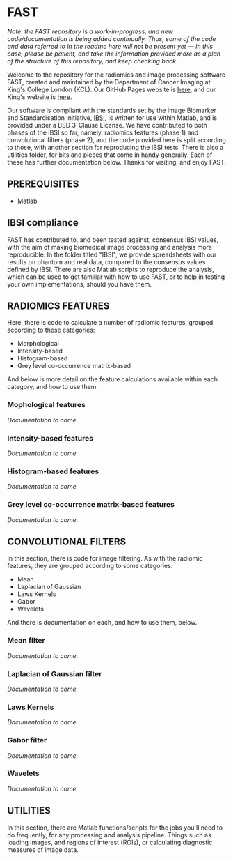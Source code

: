 # FAST
*Note: the FAST repository is a work-in-progress, and new code/documentation is being added continually. Thus, some of the code and data referred to in the readme here will not be present yet — in this case, please be patient, and take the information provided more as a plan of the structure of this repository, and keep checking back.* 

Welcome to the repository for the radiomics and image processing software FAST, created and maintained by the Department of Cancer Imaging at King's College London (KCL). Our GitHub Pages website is [here](https://cancerimagingkcl.github.io/), and our King's website is [here](https://www.kcl.ac.uk/bmeis/our-departments/cancer-imaging).  

Our software is compliant with the standards set by the Image Biomarker and Standardisation Initiative, [IBSI](https://theibsi.github.io/), is written for use within Matlab, and is provided under a BSD 3-Clause License. We have contributed to both phases of the IBSI so far, namely, radiomics features (phase 1) and convolutional filters (phase 2), and the code provided here is split according to those, with another section for reproducing the IBSI tests. There is also a utilities folder, for bits and pieces that come in handy generally. Each of these has further documentation below. Thanks for visiting, and enjoy FAST. 

## PREREQUISITES
- Matlab

## IBSI compliance
FAST has contributed to, and been tested against, consensus IBSI values, with the aim of making biomedical image processing and analysis more reproducible. In the folder titled "IBSI", we provide spreadsheets with our results on phantom and real data, compared to the consensus values defined by IBSI. There are also Matlab scripts to reproduce the analysis, which can be used to get familiar with how to use FAST, or to help in testing your own implementations, should you have them. 

## RADIOMICS FEATURES
Here, there is code to calculate a number of radiomic features, grouped according to these categories:
- Morphological
- Intensity-based
- Histogram-based
- Grey level co-occurrence matrix-based

And below is more detail on the feature calculations available within each category, and how to use them.

### Mophological features
*Documentation to come.*

### Intensity-based features
*Documentation to come.*

### Histogram-based features
*Documentation to come.*

### Grey level co-occurrence matrix-based features
*Documentation to come.*

## CONVOLUTIONAL FILTERS
In this section, there is code for image filtering. As with the radiomic features, they are grouped according to some categories:
- Mean
- Laplacian of Gaussian
- Laws Kernels
- Gabor
- Wavelets

And there is documentation on each, and how to use them, below.

### Mean filter
*Documentation to come.*

### Laplacian of Gaussian filter
*Documentation to come.*

### Laws Kernels
*Documentation to come.*

### Gabor filter
*Documentation to come.*

### Wavelets
*Documentation to come.*

## UTILITIES
In this section, there are Matlab functions/scripts for the jobs you'll need to do frequently, for any processing and analysis pipeline. Things such as loading images, and regions of interest (ROIs), or calculating diagnostic measures of image data. 